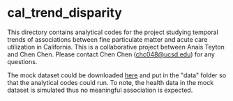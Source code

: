 # cal_trend_disparity
This directory contains analytical codes for the project studying temporal trends of associations between fine particulate matter and acute care utilization in California. This is a collaborative project between Anais Teyton and Chen Chen. Please contact Chen Chen (chc048@ucsd.edu) for any questions.  

The mock dataset could be downloaded [here](https://zenodo.org/records/13344327) and put in the "data" folder so that the analytical codes could run. To note, the health data in the mock dataset is simulated thus no meaningful association is expected.

